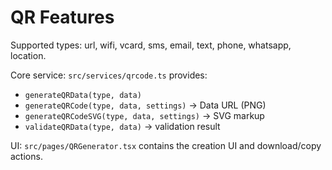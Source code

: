# QR Features

Supported types: url, wifi, vcard, sms, email, text, phone, whatsapp, location.

Core service: `src/services/qrcode.ts` provides:

- `generateQRData(type, data)`
- `generateQRCode(type, data, settings)` -> Data URL (PNG)
- `generateQRCodeSVG(type, data, settings)` -> SVG markup
- `validateQRData(type, data)` -> validation result

UI: `src/pages/QRGenerator.tsx` contains the creation UI and download/copy actions.
